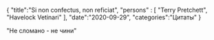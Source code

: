 {
    "title":"Si non confectus, non reficiat",
    "persons" : [
	"Terry Pretchett", 
	"Havelock Vetinari"
    ],
    "date":"2020-09-29",
    "categories":"Цитаты"
}

"Не сломано - не чини"

